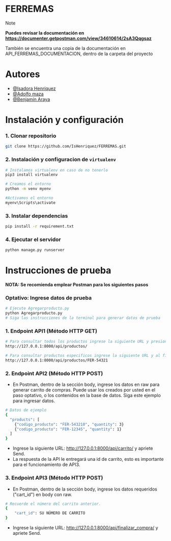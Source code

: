 
# FERREMAS

> [!NOTE]
> **Puedes revisar la documentación en https://documenter.getpostman.com/view/34610614/2sA3Qqgsaz** 

También se encuentra una copia de la documentación en API_FERREMAS_DOCUMENTACION, dentro de la carpeta del proyecto


# Autores

- [@Isadora Henríquez](https://github.com/IsHenriquez)
- [@Adolfo maza](https://github.com/aamzp)
- [@Benjamín Araya](https://github.com/benja2203)


# Instalación y configuración

### 1. Clonar repositorio
```bash
git clone https://github.com/IsHenriquez/FERREMAS.git
```

### 2. Instalación y configuracion de `virtualenv` 
```bash 
# Instalamos virtualenv en caso de no tenerlo
pip3 install virtualenv
```
```bash
# Creamos el entorno
python -m venv myenv
```
```bash
#Activamos el entorno
myenv\Scripts\activate
```

### 3. Instalar dependencias
```bash
pip install -r requirement.txt
```

### 4. Ejecutar el servidor
```bash
python manage.py runserver
```

# Instrucciones de prueba

**NOTA: Se recomienda emplear Postman para los siguientes pasos**

### Optativo: Ingrese datos de prueba

```bash
# Ejecute Agregarproducto.py
python Agregarproducto.py
# Siga las instrucciones de la terminal para generar datos de prueba
```

### 1. Endpoint API1 (Método HTTP GET)


```bash
# Para consultar todos los productos ingrese la siguiente URL y presione send:
http://127.0.0.1:8000/api/productos/

# Para consultar productos especificos ingrese la siguiente URL y al final colocar el codigo del producto por ejemplo:
http://127.0.0.1:8000/api/productos/FER-54321
```

### 2. Endpoint API2 (Método HTTP POST)
* En Postman, dentro de la sección body, ingrese los datos en raw para generar carrito de compras. Puede usar los creados por usted en el paso optativo, o los contenidos en la base de datos. Siga este ejemplo para ingresar datos.
```bash
# Datos de ejemplo
{
  "products": [
    {"codigo_producto": "FER-543210", "quantity": 3}
    {"codigo_producto": "FER-12345", "quantity": 1}
  ]
}
```
* Ingrese la siguiente URL: http://127.0.0.1:8000/api/carrito/ y apriete Send.
* La respuesta de la API le entregará una id de carrito, esto es importante para el funcionamiento de API3.

### 3. Endpoint API3 (Método HTTP POST)
* En Postman, dentro de la sección body, ingrese los datos requeridos ("cart_id") en body con raw.
```bash
# Recuerde el número del carrito anterior.
{
    "cart_id": SU NÚMERO DE CARRITO
}
```
* Ingrese la siguiente URL: http://127.0.0.1:8000/api/finalizar_compra/ y apriete Send.

